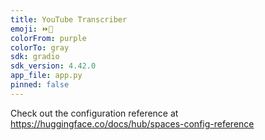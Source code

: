 ```yaml
---
title: YouTube Transcriber
emoji: ⏩📄
colorFrom: purple
colorTo: gray
sdk: gradio
sdk_version: 4.42.0
app_file: app.py
pinned: false
---
```


Check out the configuration reference at https://huggingface.co/docs/hub/spaces-config-reference
